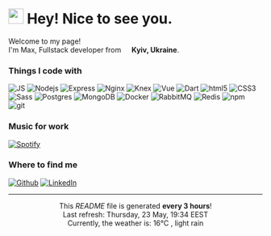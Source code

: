 <h1><img src="https://emojis.slackmojis.com/emojis/images/1531849430/4246/blob-sunglasses.gif?1531849430" width="30"/> Hey! Nice to see you.</h1>


<p>Welcome to my page! </br> I'm Max, Fullstack developer from <img src="https://cdn-icons-png.flaticon.com/512/197/197572.png" width="13"/> <b>Kyiv, Ukraine</b>.</p>
<h3>Things I code with</h3>
<p>
  <img alt="JS" src="https://img.shields.io/badge/-JS-efd81d?style=flat-square&logo=JavaScript&logoColor=white" />
  <img alt="Nodejs" src="https://img.shields.io/badge/-Nodejs-43853d?style=flat-square&logo=Node.js&logoColor=white" />
  <img alt="Express" src="https://img.shields.io/badge/-Express-000000?style=flat-square&logo=express&logoColor=white" />
  <img alt="Nginx" src="https://img.shields.io/badge/-Nginx-009137?style=flat-square&logo=nginx&logoColor=white" />
  <img alt="Knex" src="https://img.shields.io/badge/-Knex-e16426?style=flat-square&logo=Diaspora&logoColor=white" />
  <img alt="Vue" src="https://img.shields.io/badge/-Vue-4FC08D?style=flat-square&logo=vue.js&logoColor=white" />
  <img alt="Dart" src="https://img.shields.io/badge/-Dart-0175C2?style=flat-square&logo=Dart&logoColor=white" />
  <img alt="html5" src="https://img.shields.io/badge/-HTML5-E34F26?style=flat-square&logo=html5&logoColor=white" />
  <img alt="CSS3" src="https://img.shields.io/badge/-CSS3-1b84c1?style=flat-square&logo=CSS3&logoColor=white" />
  <img alt="Sass" src="https://img.shields.io/badge/-Sass-CC6699?style=flat-square&logo=sass&logoColor=white" />
  <img alt="Postgres" src="https://img.shields.io/badge/-Postgre-31648c?style=flat-square&logo=PostgreSQL&logoColor=white" />
  <img alt="MongoDB" src="https://img.shields.io/badge/-MongoDB-13aa52?style=flat-square&logo=mongodb&logoColor=white" />
  <img alt="Docker" src="https://img.shields.io/badge/-Docker-46a2f1?style=flat-square&logo=docker&logoColor=white" />
  <img alt="RabbitMQ" src="https://img.shields.io/badge/-RabbitMQ-FF6600?style=flat-square&logo=RabbitMQ&logoColor=white" />
  <img alt="Redis" src="https://img.shields.io/badge/-Redis-DC382D?style=flat-square&logo=Redis&logoColor=white" />
  <img alt="npm" src="https://img.shields.io/badge/-NPM-CB3837?style=flat-square&logo=npm&logoColor=white" />
  <img alt="git" src="https://img.shields.io/badge/-Git-F05032?style=flat-square&logo=git&logoColor=white" />
</p>

<h3>Music for work</h3>

[![Spotify](https://maksim-vovk.vercel.app/api/spotify)](https://open.spotify.com/user/btec08ln9emlbdoe6bcpftrjr)

<h3>Where to find me</h3>
<p><a href="https://github.com/MaksimVovk" target="_blank"><img alt="Github" src="https://img.shields.io/badge/GitHub-%2312100E.svg?&style=for-the-badge&logo=Github&logoColor=white" /></a> <a href="https://www.linkedin.com/in/maksimvovk1995" target="_blank"><img alt="LinkedIn" src="https://img.shields.io/badge/linkedin-%230077B5.svg?&style=for-the-badge&logo=linkedin&logoColor=white" /></a>
</p>

------------
<p align="center">This <i>README</i> file is generated <b>every 3 hours</b>!</br>Last refresh: Thursday, 23 May, 19:34 EEST<br />Currently, the weather is: 16°C , light rain<br /></p>
